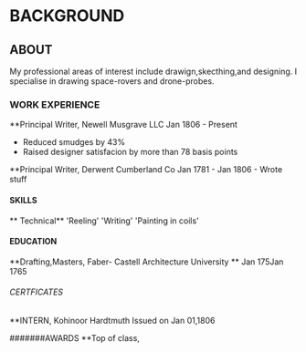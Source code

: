 # BACKGROUND 

## ABOUT 
My professional areas of interest include drawign,skecthing,and designing. I specialise in drawing space-rovers and drone-probes.
### WORK EXPERIENCE 
**Principal Writer, Newell Musgrave LLC
Jan 1806 - Present
  - Reduced smudges by 43% 
  - Raised designer satisfacion by more than 78 basis points
  
  **Principal Writer, Derwent Cumberland Co
  Jan 1781 - Jan 1806 
      - Wrote stuff
      
  #### SKILLS
  ** Technical**
  'Reeling' 
  'Writing' 
  'Painting in coils'
 
  #### EDUCATION
  **Drafting,Masters, Faber- Castell Architecture University **
  Jan 175Jan 1765
  
  ###### CERTFICATES 
  **INTERN, Kohinoor Hardtmuth
  Issued on Jan 01,1806
  
  #######AWARDS 
  **Top of class, 
